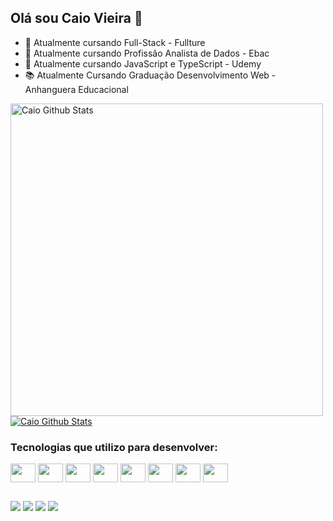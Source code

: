 ## Olá sou Caio Vieira 👋

- 🌱 Atualmente  cursando  Full-Stack - Fullture
- 🌱 Atualmente  cursando  Profissão Analista de Dados - Ebac
- 🌱 Atualmente  cursando JavaScript e TypeScript - Udemy
- 📚 Atualmente Cursando Graduação Desenvolvimento Web - Anhanguera Educacional     
 
 <div display="flex">
  <a href="https://github.com/Caio-Vieira">
 <img alt="Caio Github Stats" width="500px" 
  src="https://github-readme-stats.vercel.app/api?username=Caio-Vieira&show_icons=true&count_private=true&theme=onedarkt&hide_border=true&bg_color=0D1117"/></a>
  
 <a href="https://github.com/Caio-Vieira">
 <img alt="Caio Github Stats"  src="https://github-readme-stats.vercel.app/api/top-langs/?username=Caio-Vieira&hide_border=true&bg_color=0D1117&https://github.com/anuraghazra/github-readme-stats" /></a>
 
 
</div>  




 
  <h3>Tecnologias que utilizo para desenvolver:</h3>
   <div display= "flex">
      <img align="center" alto="Caio-html" height="30" width="40" src="https://cdn.jsdelivr.net/gh/devicons/devicon/icons/html5/html5-original.svg">
      <img  align="center" alto="Caio-css" height="30" width="40"  src="https://cdn.jsdelivr.net/gh/devicons/devicon/icons/css3/css3-original.svg">
      <img  align="center" alto="Caio-javascript" height="30" width="40" src="https://cdn.jsdelivr.net/gh/devicons/devicon/icons/javascript/javascript-original.svg">
      <img align="center" alto="CAIO-typeScrip" height="30" width="40"  src="https://cdn.jsdelivr.net/gh/devicons/devicon/icons/typescript/typescript-original.svg">
      <img align="center" alto="Caio-react" height="30" width="40"  src="https://cdn.jsdelivr.net/gh/devicons/devicon/icons/react/react-original-wordmark.svg">
      <img align="center" alto="Caio-Git" height="30" width="40" src="https://cdn.jsdelivr.net/gh/devicons/devicon/icons/git/git-original.svg">   
      <img align="center" alto="Caio-Git" height="30" width="40" src="https://cdn.jsdelivr.net/gh/devicons/devicon/icons/nodejs/nodejs-original.svg">
      <img align="center" alto="Caio-Git" height="30" width="40" src="https://cdn.jsdelivr.net/gh/devicons/devicon/icons/python/python-original.svg">    
   </div>
  
 ##
<div>
 <a href = "mailto:caiov276457@gmail.com"><img src="https://img.shields.io/badge/-Gmail-%23333?style=for-the-badge&logo=gmail&logoColor=white" target="_blank"></a>
  <a href="https://www.linkedin.com/in/caioluizvieira" target="_blank"><img src="https://img.shields.io/badge/-LinkedIn-%230077B5?style=for-the-badge&logo=linkedin&logoColor=white" target="_blank"></a>
 <a href="https://instagram.com" target="_blank"><img src="https://img.shields.io/badge/-Instagram-%23E4405F?style=for-the-badge&logo=instagram&logoColor=white" target="_blank"></a>
   <a href="https://www.twitch.tv/" target="_blank"><img src="https://img.shields.io/badge/Twitch-9146FF?style=for-the-badge&logo=twitch&logoColor=white" target="_blank"></a>
    </div>
     
   
